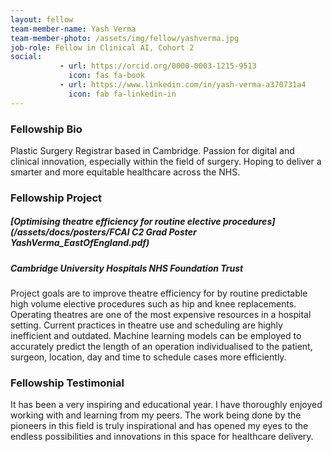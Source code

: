 ```yaml
---
layout: fellow
team-member-name: Yash Verma
team-member-photo: /assets/img/fellow/yashverma.jpg
job-role: Fellow in Clinical AI, Cohort 2
social:
           - url: https://orcid.org/0000-0003-1215-9513
             icon: fas fa-book
           - url: https://www.linkedin.com/in/yash-verma-a370731a4
             icon: fab fa-linkedin-in
---
```


### Fellowship Bio
Plastic Surgery Registrar based in Cambridge. Passion for digital and clinical innovation, especially within the field of surgery. Hoping to deliver a smarter and more equitable healthcare across the NHS. 


### Fellowship Project
##### _[Optimising theatre efficiency for routine elective procedures](/assets/docs/posters/FCAI C2 Grad Poster YashVerma_EastOfEngland.pdf)_
##### Cambridge University Hospitals NHS Foundation Trust

Project goals are to improve theatre efficiency for by routine predictable high volume elective procedures such as hip and knee replacements. Operating theatres are one of the most expensive resources in a hospital setting. Current practices in theatre use and scheduling are highly inefficient and outdated. Machine learning models can be employed to accurately predict the length of an operation individualised to the patient, surgeon, location, day and time to schedule cases more efficiently. 

### Fellowship Testimonial
It has been a very inspiring and educational year. I have thoroughly enjoyed working with and learning from my peers. The work being done by the pioneers in this field is truly inspirational and has opened my eyes to the endless possibilities and innovations in this space for healthcare delivery. 

